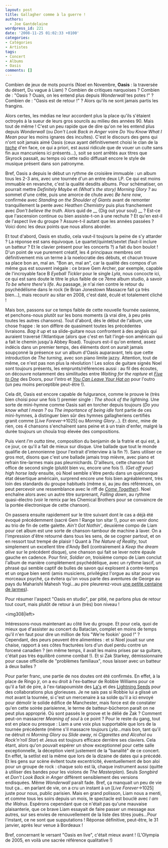 ```yaml
---
layout: post
title: Gallagher comme à la guerre !
authors:
  - Joe Gantdelaine
wordpress_id: 221
date: '2008-11-25 01:02:33 +0100'
categories:
- Catégories
- Artistes
tags:
- Concert
- Albums
- Oasis
comments: []
---
```

Combien de jeux de mots pourris (Noel en Novembre, __Oasis__ : la traversée du désert, Du vague à Liam) ? Combien de critiques narquoises ? Combien de : "Oasis ? Ouais, on les entend plus depuis *Wonderwall* tes potes !" ? Combien de : "Oasis est de retour !" ? Alors qu'ils ne sont jamais partis les frangins.

Alors certes, les médias ne leur accordent plus la place qu'ils s'étaient octroyés à la sueur de leurs gros sourcils au milieu des années 90. Mais tout de même ! C'est un peu rapide que de dire qu'on ne les entend plus depuis *Wonderwall* (ou *Don't Look Back in Anger* voire *Do You Know What I Mean* pour les moins ignares des incultes). C'est le discours des gens qui n'ont soit jamais aimé Oasis (ceux ayant définitivement choisi le clan de la *<a href="http://www.mediadico.com/dictionnaire/anglais-francais/blur/1">tache</a>* d'en face, ce qui a priori, est aussi ridicule que de vouer un culte sans fin aux mancuniens ici présents...), soit se sont arrêtés aux titres que Skyrock passait, au temps où cette radio diffusait encore le style de musique présent dans son patronyme.

Bref, Oasis a depuis le début un rythme de croisière immuable : un album tous les 2-3 ans, avec une tournée d'un an entre deux LP. Ce qui est moins immuable en revanche, c'est la qualité desdits albums. Pour schématiser, on pourrait mettre *Definitely Maybe* et *(What's the story) Morning Glory ?* au sommet d'une crête, puis une amorce de chute avec *Be here now*, confirmée avec *Standing on the Shoulder of Giants* avant de remonter tranquillement la pente avec *Heathen Chemistry* puis plus franchement avec *Don't believe the truth*. Alors quid de __ {Dig out your soul} __ ? Est-ce que l'ascension continue ou bien assiste-t-on à une rechute ? Et qu'en est-il de l'aspect live du groupe ? Assure-t-il autant que les années passées ? Voici donc les deux points que nous allons aborder.

Et tout d'abord, Oasis en studio, cela vaut-il toujours la peine de s'y attarder ? La réponse est sans équivoque. Le quartet/quintet/sextet (faut-il inclure un batteur ? Et le clavier présent pour les concerts ?) a fait du bon boulot ! D'un point de vue purement créatif, les 4 principaux membres ont définitivement mis un terme à la noelocratie des débuts, et chacun trouve sa place bon an, mal an. "Bon an, mal an", car la qualité des compos d'un même gus est souvent inégale : ce brave Gem Archer, par exemple, capable de l'incroyable face B *Eyeball Tickler* pour le single *Lyla*, nous concocte ici, ce qui est sans doute le titre le plus faible de ce 7ème album studio, à savoir *To be where there's life*. Au passage, je n'ai rien contre le retour du psychédélisme dans le rock (le Brian Jonestown Massacre fait ça très bien...), mais recourir au sitar en 2008, c'est daté, éculé et totalement cliché !

Mais bon, passons sur ce temps faible de cette nouvelle fournée oasienne, et penchons-nous plutôt sur les bons moments (à vrai dire, à peu près toutes les autres chansons). Tout d'abord, dès le début de l'album, une chose frappe : le son diffère de quasiment toutes les précédentes livraisons. *Bag it up* et sa slide-guitare nous confrontent à des anglais qui auraient traversé l'Atlantique (alors que c'est en fait l'ingé-son américain qui a fait le chemin jusqu'à Abbey Road). Toujours est-il qu'on entend, assez indécis dans un premier temps, des éléments dont on aurait jamais soupçonné la présence sur un album d'Oasis auparavant, tels que cette introduction de *The turning*, avec son piano limite jazzy. Attention, tout de même, ce n'est pas non plus la révolution ! Les solos de guitare signés Noel sont toujours présents, les emprunts/références aussi : au fil des écoutes, on découvre notamment des similitudes entre *Waiting for the rapture* et *<a href="http://jiwa.fr/track/The-Doors-1900/The-Best-of-the-Doors-disc-1-12381/Five-To-One-1364725.html">Five to One</a>* des Doors, pour l'intro et *<a href="http://jiwa.fr/track/Joe-Cocker-2223/Greatest-Hits-19299/You-Can-Leave-Your-Hat-On-28728.html">You Can Leave Your Hat on</a>* pour l'outro (un peu moins perceptible peut-être !).

Cela dit, Oasis est encore capable de fulgurance, comme le prouve le (très bien choisi pour une fois !) premier single : *The shock of the lightning*. Une sorte de mini-hymne comme Oasis sait en torcher depuis toujours (*Do you know what I mean ?* ou *The importance of being idle* font partie de ces mini-hymnes, à distinguer bien sûr des hymnes gallagheriens certifiés granit comme [*Live Forever*->1025] ou *Morning Glory*...). Et donc, mine de rien, ces 4 chansons s'enchaînent sans peine et à un train d'enfer, malgré la durée toujours un chouïa trop élevée des compositions.

Puis vient *I'm outta time*, composition du benjamin de la fratrie et qui est, à ce jour, ce qu'il a fait de mieux sur disque. Une ballade que tout le monde qualifie de Lennonienne (pour l'extrait d'interview à la fin ?). Sans utiliser ce gros mot, disons que c'est une ballade jamais trop mièvre, avec piano et refrain tire-larmes mais pas pleurnichards. D'ailleurs, cette chanson fait office de second single (plutôt bien vu, encore une fois !). *(Get off your) high horse lady* ensuite, où Noel semble s'être perdu dans un quelconque état désertique américain, surprend encore une fois bien agréablement, très loin des standards du groupe habituels (même si, au jeu des références, on peut percevoir une ressemblance avec le riff de *<a href="http://jiwa.fr/track/The-Beatles-28/1-17182/Come-Together-305331.html">Come Together</a>*). Noel enchaîne alors avec un autre titre surprenant, *Falling down*, au rythme quasi-électro (voir le remix par les Chemical Brothers pour se convaincre de la portée électronique de cette chanson).

On passera ensuite rapidement sur le titre suivant dont le cas a déjà été évoqué précédemment (sacré Gem ! Range ton sitar !), pour en venir donc au trio de fin de cette galette. *Ain't Got Nothin'*, deuxième compo de Liam pour cet album est une sorte de chanson-tambour de machine à laver. On a l'impression d'être retourné dans tous les sens, de se cogner partout, et on en ressort tout trempé de plaisir ! Quant à *The Nature of Reality*, tout simplement un excellent titre d'Andy Bell (contrairement à *Keep the dream alive* sur le précédent disque), une chanson qui fait se lever notre épaule gauche en cadence. Pour finir, *Soldier on*, troisième compo de Liam conclut l'album de manière complètement psychédélique, avec un rythme lascif, un phrasé qui semble captif de bulles de savon qui explosent à contre-temps et un orgue bien senti (amis musiciens, privilégiez l'orgue au sitar pour vos morceaux psyché, ça évitera qu'on vous parle des aventures de George au pays du Maharishi Mahesh Yogi...au pire pleurerez-vous <a href="http://jiwa.fr/track/-the-Mysterians-10234/96-Tears-18600/96-Tears-27561.html">une petite centaine de larmes</a>).

Pour résumer l'aspect "Oasis en studio", par pitié, ne parlons plus de retour tout court, mais plutôt de retour à un (très) bon niveau !

<img308|left>

Intéressons-nous maintenant au côté live du groupe. Et pour cela, quoi de mieux que d'assister au concert du Bataclan, complet en moins de temps qu'il n'en faut pour dire un million de fois "We're fookin' good !" ? Cependant, des peurs peuvent être alimentées : et si Noel jouait sur une chaise, rapport à ses côtes fracturées lors d'un duel perdu contre un forcené canadien ? (en même temps, il avait les mains prises par sa guitare, c'était pas très équilibré comme combat !). Et si Zak Starkey, démissionnaire pour cause officielle de "problèmes familiaux", nous laisser avec un batteur à deux balles ?

Pour parler franc, une partie de nos doutes ont été confirmés. En effet, à la place de Ringo jr, on a eu droit à l'ex-batteur de Robbie Williams pour ce qu'il a fait de pire, à l'ex-tatapoumiste des <a href="http://jiwa.fr/track/The-La-s-87153/100-Love-Classics-disc-5-77603/There-she-goes-1332085.html">La's</a> et des <a href="http://jiwa.fr/track/The-Lightning-Seeds-43804/Driving-Desire-98568/You-Showed-Me-346741.html">Lightning Seeds</a> pour des collaborations plus glorieuses. Je ne sais pas si Robbie lui a glissé un mot avant la tournée, si c'est un mercenaire à sa solde qu'il a ici envoyé pour démolir le solide édifice de Manchester, mais force est de constater qu'en cette soirée parisienne, le terme de batteur-bûcheron paraît on ne peut plus approprié. Où sont passés le groove et le délié de Zak ? Comment peut-on massacrer *Meaning of soul* à ce point ? Pour le reste du gang, tout est en place ou presque : Liam a une voix plus supportable que lors de la tournée précédente (même s'il massacre toujours *Lyla*...mais bon, tant qu'il ne détruit ni *Morning Glory* ou *Slide away*, ni *Cigarettes and Alcohol* ou *Rock'n'roll Star*) et Jesus est toujours efficace derrière ses claviers. Cela étant, alors qu'on pouvait espérer un show exceptionnel pour cette salle exceptionnelle, la déception vient justement de la "banalité" de ce concert. En effet, la setlist est la même que lors de la dizaine de dates qui a précédé. Et les gens sur scène évitent toute excentricité, éventuellement de bon aloi pour un groupe de rock : chaque solo est là, chaque instrument aussi (quitte à utiliser des bandes pour les violons de *The Masterplan*). Seuls *Songbird* et *Don't Look Back in Anger* diffèrent sensiblement des versions endisquées. Même *Wonderwall* paraît fade. Bref, ça manquait un peu de vie tout ça... en parlant de vie, on a cru un instant à un [*Live Forever*->1025] juste pour nous, public parisien. Mais en grand polisson, Liam nous a menti, et comme tous les soirs depuis un mois, le spectacle est bouclé avec *I am the Walrus*. Espérons cependant que ce n'était pas qu'une mauvaise plaisanterie, que ce brave Liam essayait de faire passer un message aux autres, sur ses envies de renouvellement de la liste des titres joués...Pour l'instant, ce ne sont que supputations ! Réponse définitive, peut-être, le 31 janvier, après leur venue à Bordeaux !

Bref, concernant le versant "Oasis en live", c'était mieux avant ! (L'Olympia de 2005, en voilà une sacrée référence qualitative !)

